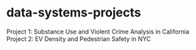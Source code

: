 # data-systems-projects

Project 1: Substance Use and Violent Crime Analysis in California  
Project 2: EV Density and Pedestrian Safety in NYC
